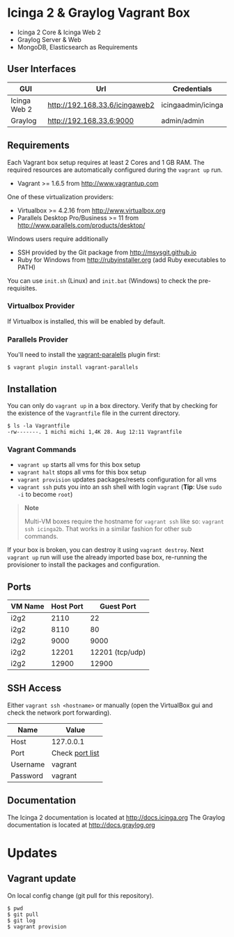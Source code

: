 # Icinga 2 & Graylog Vagrant Box

* Icinga 2 Core & Icinga Web 2
* Graylog Server & Web
* MongoDB, Elasticsearch as Requirements

## User Interfaces

  GUI              | Url                             | Credentials
  -----------------|---------------------------------|------------------------
  Icinga Web 2     | http://192.168.33.6/icingaweb2  | icingaadmin/icinga
  Graylog          | http://192.168.33.6:9000        | admin/admin

## Requirements

Each Vagrant box setup requires at least 2 Cores and 1 GB RAM.
The required resources are automatically configured during the
`vagrant up` run.

* Vagrant >= 1.6.5 from http://www.vagrantup.com

One of these virtualization providers:

* Virtualbox >= 4.2.16 from http://www.virtualbox.org
* Parallels Desktop Pro/Business >= 11 from http://www.parallels.com/products/desktop/

Windows users require additionally

* SSH provided by the Git package from http://msysgit.github.io
* Ruby for Windows from http://rubyinstaller.org (add Ruby executables to PATH)

You can use `init.sh` (Linux) and `init.bat` (Windows) to check the pre-requisites.

### Virtualbox Provider

If Virtualbox is installed, this will be enabled by default.

### Parallels Provider

You'll need to install the [vagrant-paralells](http://parallels.github.io/vagrant-parallels/docs/)
plugin first:

    $ vagrant plugin install vagrant-parallels

## Installation

You can only do `vagrant up` in a box directory. Verify that
by checking for the existence of the `Vagrantfile` file in the current
directory.

    $ ls -la Vagrantfile
    -rw-------. 1 michi michi 1,4K 28. Aug 12:11 Vagrantfile

### Vagrant Commands

* `vagrant up` starts all vms for this box setup
* `vagrant halt` stops all vms for this box setup
* `vagrant provision` updates packages/resets configuration for all vms
* `vagrant ssh` puts you into an ssh shell with login `vagrant` (**Tip**: Use `sudo -i` to become `root`)

> **Note**
>
> Multi-VM boxes require the hostname for `vagrant ssh` like so: `vagrant ssh icinga2b`.
> That works in a similar fashion for other sub commands.

If your box is broken, you can destroy it using `vagrant destroy`. Next `vagrant up`
run will use the already imported base box, re-running the provisioner to install
the packages and configuration.



## Ports

  VM Name   | Host Port | Guest Port
  ----------|-----------|-----------
  i2g2      | 2110      | 22
  i2g2      | 8110      | 80
  i2g2      | 9000      | 9000
  i2g2      | 12201     | 12201 (tcp/udp)
  i2g2      | 12900     | 12900


## SSH Access

Either `vagrant ssh <hostname>` or manually (open the VirtualBox gui and check the
network port forwarding).

  Name            | Value
  ----------------|----------------
  Host            | 127.0.0.1
  Port            | Check [port list](#ports)
  Username        | vagrant
  Password        | vagrant


## Documentation

The Icinga 2 documentation is located at http://docs.icinga.org
The Graylog documentation is located at http://docs.graylog.org

# Updates

## Vagrant update

On local config change (git pull for this repository).

    $ pwd
    $ git pull
    $ git log
    $ vagrant provision
